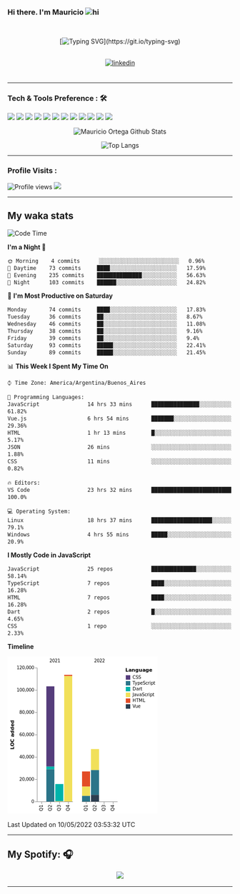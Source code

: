 ### Hi there. I'm Mauricio <img src="https://user-images.githubusercontent.com/1303154/88677602-1635ba80-d120-11ea-84d8-d263ba5fc3c0.gif" width="28px" alt="hi">
<br /> 

<div align="center">
  
[![Typing SVG](https://readme-typing-svg.herokuapp.com?size=25&duration=7000&center=true&vCenter=true&width=650&height=40&lines=WELCOME!;My+name+is+Mauricio+Ortega...;I+am+a+Front-End+Developer...;I+hope+you+find+what+you+are+looking+for...;You+have+my+contact+information...;MAY+THE+FORCE+BE+WITH+YOU...)](https://git.io/typing-svg)

</div>
  
<br />

<div align="center">
  
<a href="https://www.linkedin.com/in/mauricio-sebasti%C3%A1n-ortega-71b43788/" target="_blank">
<img src=https://img.shields.io/badge/linkedin-%231E77B5.svg?&style=for-the-badge&logo=linkedin&logoColor=white alt=linkedin style="margin-bottom: 5px;" />
</a>
  
</div>

<br />



<!--
**Nekzus/Nekzus** is a ✨ _special_ ✨ repository because its `README.md` (this file) appears on your GitHub profile.

Here are some ideas to get you started:

- 🔭 I’m currently working on ...
- 🌱 I’m currently learning ...
- 👯 I’m looking to collaborate on ...
- 🤔 I’m looking for help with ...
- 💬 Ask me about ...
- 📫 How to reach me: ...
- 😄 Pronouns: ...
- ⚡ Fun fact: ...
-->

---

### Tech & Tools Preference : 🛠

<img src = "https://img.shields.io/badge/-HTML5-E34F26?style=flat&logo=html5&logoColor=white"> <img src = "https://img.shields.io/badge/-CSS3-1572B6?style=flat&logo=css3&logoColor=white">
<img src="https://img.shields.io/badge/-Bootstrap-563D7C?style=flat&logo=bootstrap&logoColor=white">
<img src="https://img.shields.io/badge/-JavaScript-eed718?style=flat&logo=javascript&logoColor=ffffff">
<img src="https://img.shields.io/badge/-Sass-cc6699?style=flat&logo=sass&logoColor=ffffff">
<img src="https://img.shields.io/badge/-React-000000?style=flat&logo=react&logoColor=00c8ff">
<img src="https://img.shields.io/badge/-Node.js-3C873A?style=flat&logo=Node.js&logoColor=white">
<img src="https://img.shields.io/badge/-Firebase-FFA611?style=flat&logo=firebase&logoColor=FFFFFF">
<img src="http://img.shields.io/badge/-Git-F1502F?style=flat&logo=git&logoColor=FFFFFF">
<img src="http://img.shields.io/badge/-Github-000000?style=flat&logo=github&logoColor=FFFFFF">
<img src="http://img.shields.io/badge/-VS%20Code-007ACC?style=flat&logo=visual%20studio%20code&logoColor=white">
<img src="http://img.shields.io/badge/-Vercel-black?style=flat&logo=vercel&logoColor=white">

<div align="center">
  
![Mauricio Ortega Github Stats](https://github-readme-stats.vercel.app/api?username=Nekzus&show_icons=true&title_color=fff&icon_color=79ff97&text_color=9f9f9f&bg_color=151515)

![Top Langs](https://github-readme-stats.vercel.app/api/top-langs/?username=Nekzus&layout=compact&title_color=fff&icon_color=79ff97&text_color=9f9f9f&bg_color=151515)

</div>
  
---

### Profile Visits :
  
![Profile views](https://gpvc.arturio.dev/Nekzus)  <img src="https://img.shields.io/github/followers/Nekzus?label=Follow" style=" float:left, margin-right:10px" />

---


## My waka stats
<!--START_SECTION:waka-->
![Code Time](http://img.shields.io/badge/Code%20Time-893%20hrs%2028%20mins-blue)

**I'm a Night 🦉** 

```text
🌞 Morning    4 commits      ░░░░░░░░░░░░░░░░░░░░░░░░░   0.96% 
🌆 Daytime    73 commits     ████░░░░░░░░░░░░░░░░░░░░░   17.59% 
🌃 Evening    235 commits    ██████████████░░░░░░░░░░░   56.63% 
🌙 Night      103 commits    ██████░░░░░░░░░░░░░░░░░░░   24.82%

```
📅 **I'm Most Productive on Saturday** 

```text
Monday       74 commits     ████░░░░░░░░░░░░░░░░░░░░░   17.83% 
Tuesday      36 commits     ██░░░░░░░░░░░░░░░░░░░░░░░   8.67% 
Wednesday    46 commits     ██░░░░░░░░░░░░░░░░░░░░░░░   11.08% 
Thursday     38 commits     ██░░░░░░░░░░░░░░░░░░░░░░░   9.16% 
Friday       39 commits     ██░░░░░░░░░░░░░░░░░░░░░░░   9.4% 
Saturday     93 commits     █████░░░░░░░░░░░░░░░░░░░░   22.41% 
Sunday       89 commits     █████░░░░░░░░░░░░░░░░░░░░   21.45%

```


📊 **This Week I Spent My Time On** 

```text
⌚︎ Time Zone: America/Argentina/Buenos_Aires

💬 Programming Languages: 
JavaScript               14 hrs 33 mins      ███████████████░░░░░░░░░░   61.82% 
Vue.js                   6 hrs 54 mins       ███████░░░░░░░░░░░░░░░░░░   29.36% 
HTML                     1 hr 13 mins        █░░░░░░░░░░░░░░░░░░░░░░░░   5.17% 
JSON                     26 mins             ░░░░░░░░░░░░░░░░░░░░░░░░░   1.88% 
CSS                      11 mins             ░░░░░░░░░░░░░░░░░░░░░░░░░   0.82%

🔥 Editors: 
VS Code                  23 hrs 32 mins      █████████████████████████   100.0%

💻 Operating System: 
Linux                    18 hrs 37 mins      ███████████████████░░░░░░   79.1% 
Windows                  4 hrs 55 mins       █████░░░░░░░░░░░░░░░░░░░░   20.9%

```

**I Mostly Code in JavaScript** 

```text
JavaScript               25 repos            ██████████████░░░░░░░░░░░   58.14% 
TypeScript               7 repos             ████░░░░░░░░░░░░░░░░░░░░░   16.28% 
HTML                     7 repos             ████░░░░░░░░░░░░░░░░░░░░░   16.28% 
Dart                     2 repos             █░░░░░░░░░░░░░░░░░░░░░░░░   4.65% 
CSS                      1 repo              ░░░░░░░░░░░░░░░░░░░░░░░░░   2.33%

```


**Timeline**

![Chart not found](https://raw.githubusercontent.com/Nekzus/Nekzus/main/charts/bar_graph.png) 


 Last Updated on 10/05/2022 03:53:32 UTC
<!--END_SECTION:waka-->

---

## My Spotify: 🎧

<div align="center"><img src="https://spotify-github-profile.vercel.app/api/view?uid=11169970531&cover_image=true&theme=default" /></div>

---
